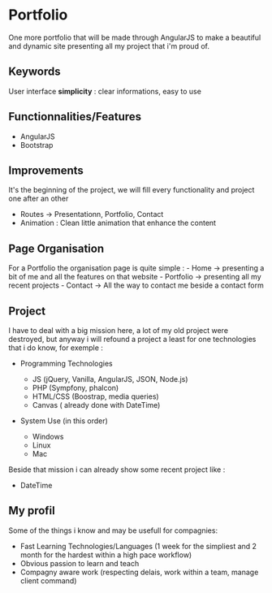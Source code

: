 # Portfolio

One more portfolio that will be made through AngularJS to make a beautiful and dynamic site presenting all my project that i'm proud of.

## Keywords

User interface **simplicity** : clear informations, easy to use

## Functionnalities/Features

- AngularJS
- Bootstrap

## Improvements

It's the beginning of the project, we will fill every functionality and project one after an other
- Routes -> Presentationn, Portfolio, Contact
- Animation : Clean little animation that enhance the content

## Page Organisation

For a Portfolio the organisation page is quite simple :
	- Home -> presenting a bit of me and all the features on that website
	- Portfolio -> presenting all my recent projects
	- Contact -> All the way to contact me beside a contact form

## Project

I have to deal with a big mission here, a lot of my old project were destroyed, but anyway i will refound a project a least for one technologies that i do know, for exemple :
- Programming Technologies
	- JS (jQuery, Vanilla, AngularJS, JSON, Node.js)
	- PHP (Sympfony, phalcon)
	- HTML/CSS (Boostrap, media queries)
	- Canvas ( already done with DateTime)

- System Use (in this order)
	- Windows
	- Linux
	- Mac 

Beside that mission i can already show some recent project like :
- DateTime

## My profil

Some of the things i know and may be usefull for compagnies:
- Fast Learning Technologies/Languages (1 week for the simpliest and 2 month for the hardest within a high pace workflow)
- Obvious passion to learn and teach
- Compagny aware work (respecting delais, work within a team, manage client command)

